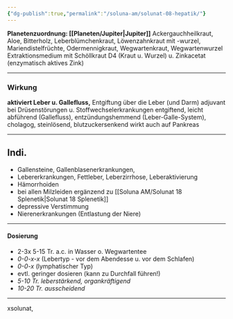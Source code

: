 ```yaml
---
{"dg-publish":true,"permalink":"/soluna-am/solunat-08-hepatik/"}
---
```


**Planetenzuordnung: [[Planeten/Jupiter\|Jupiter]]**
Ackergauchheilkraut, Aloe, Bitterholz, Leberblümchenkraut, Löwenzahnkraut mit -wurzel, Mariendistelfrüchte, Odermennigkraut, Wegwartenkraut, Wegwartenwurzel
Extraktionsmedium mit Schöllkraut D4 (Kraut u. Wurzel) u. Zinkacetat (enzymatisch aktives Zink)
***
### Wirkung
**aktiviert Leber u. Gallefluss,** Entgiftung über die Leber (und Darm)
adjuvant bei Drüsenstörungen u. Stoffwechselerkrankungen
entgiftend, leicht abführend (Gallefluss), entzündungshemmend (Leber-Galle-System), cholagog, steinlösend, blutzuckersenkend
wirkt auch auf Pankreas
***
## Indi.
* Gallensteine, Gallenblasenerkrankungen, 
* Lebererkrankungen, Fettleber, Leberzirrhose, Leberaktivierung
* Hämorrhoiden
* bei allen Milzleiden ergänzend zu [[Soluna AM/Solunat 18 Splenetik\|Solunat 18 Splenetik]]
* depressive Verstimmung
* Nierenerkrankungen (Entlastung der Niere)
***
#### Dosierung
- 2-3x 5-15 Tr. a.c. in Wasser o. Wegwartentee 
- *0-0-x-x* (Lebertyp - vor dem Abendesse u. vor dem Schlafen)
- *0-0-x* (lymphatischer Typ)
- evtl. geringer dosieren (kann zu Durchfall führen!)
- *5-10 Tr. leberstärkend, organkräftigend*
- *10-20 Tr. ausscheidend*
***
xsolunat, 